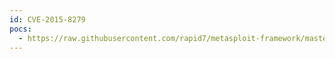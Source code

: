 ```yaml
---
id: CVE-2015-8279
pocs:
  - https://raw.githubusercontent.com/rapid7/metasploit-framework/master/modules/exploits/linux/http/samsung_srv_1670d_upload_exec.rb
---
```

